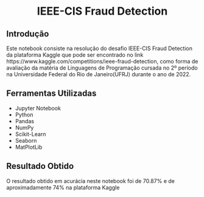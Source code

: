 <h1 align="center">IEEE-CIS Fraud Detection</h1>

<div>
  <h2>Introdução</h2>
  <p>Este notebook consiste na resolução do desafio IEEE-CIS Fraud Detection da plataforma Kaggle que pode ser encontrado no link 
  https://www.kaggle.com/competitions/ieee-fraud-detection, como forma de avaliação da matéria de Linguagens de Programação cursada no 2º período
  na Universidade Federal do Rio de Janeiro(UFRJ) durante o ano de 2022.</p>
</div>

<div>
  <h2>Ferramentas Utilizadas</h2>
  
  -  Jupyter Notebook
  -  Python
  -  Pandas
  -  NumPy
  -  Scikit-Learn
  -  Seaborn
  -  MatPlotLib
</div>

<div>
  <h2>Resultado Obtido</h2>
  <p>O resultado obtido em acurácia neste notebook foi de 70.87% e de aproximadamente 74% na plataforma Kaggle</p>
</div>
